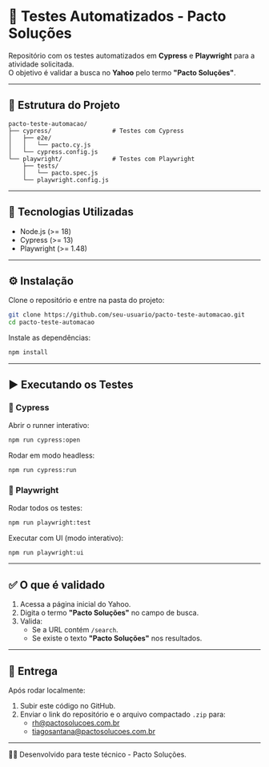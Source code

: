 # 🧪 Testes Automatizados - Pacto Soluções  

Repositório com os testes automatizados em **Cypress** e **Playwright** para a atividade solicitada.  
O objetivo é validar a busca no **Yahoo** pelo termo **"Pacto Soluções"**.  

---

## 📂 Estrutura do Projeto
```
pacto-teste-automacao/
├── cypress/                 # Testes com Cypress
│   ├── e2e/
│   │   └── pacto.cy.js
│   └── cypress.config.js
└── playwright/              # Testes com Playwright
    ├── tests/
    │   └── pacto.spec.js
    └── playwright.config.js
```

---

## 🚀 Tecnologias Utilizadas
- Node.js (>= 18)
- Cypress (>= 13)
- Playwright (>= 1.48)

---

## ⚙️ Instalação
Clone o repositório e entre na pasta do projeto:
```bash
git clone https://github.com/seu-usuario/pacto-teste-automacao.git
cd pacto-teste-automacao
```

Instale as dependências:
```bash
npm install
```

---

## ▶️ Executando os Testes

### 🔹 Cypress
Abrir o runner interativo:
```bash
npm run cypress:open
```

Rodar em modo headless:
```bash
npm run cypress:run
```

### 🔹 Playwright
Rodar todos os testes:
```bash
npm run playwright:test
```

Executar com UI (modo interativo):
```bash
npm run playwright:ui
```

---

## ✅ O que é validado
1. Acessa a página inicial do Yahoo.
2. Digita o termo **"Pacto Soluções"** no campo de busca.
3. Valida:
   - Se a URL contém `/search`.
   - Se existe o texto **"Pacto Soluções"** nos resultados.

---

## 📧 Entrega
Após rodar localmente:  
1. Subir este código no GitHub.  
2. Enviar o link do repositório e o arquivo compactado `.zip` para:  
   - rh@pactosolucoes.com.br  
   - tiagosantana@pactosolucoes.com.br  

---

👨‍💻 Desenvolvido para teste técnico - Pacto Soluções.
